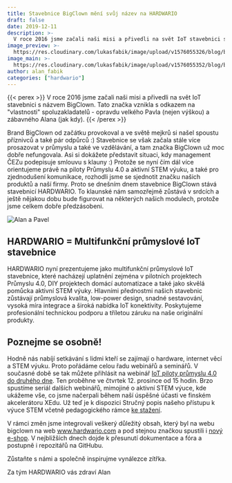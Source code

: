```yaml
---
title: Stavebnice BigClown mění svůj název na HARDWARIO
draft: false
date: 2019-12-11
description: >-
  V roce 2016 jsme začali naši misi a přivedli na svět IoT stavebnici s názvem BigClown. Tato značka vznikla s odkazem na "vlastnosti" spoluzakladatelů - opravdu velkého Pavla (nejen výškou) a zábavného Alana (jak kdy). Dnešním dnem se stavebnice BigClown stává stavebnicí HARDWARIO.
image_preview: >-
  https://res.cloudinary.com/lukasfabik/image/upload/v1576055326/blog/bigclown-renamed-hardwario/hardwario.jpg
image_main: >-
  https://res.cloudinary.com/lukasfabik/image/upload/v1576055352/blog/bigclown-renamed-hardwario/bigclown-hardwario_wide.jpg
author: alan_fabik
categories: ["hardwario"]
---
```


{{< perex >}}
V roce 2016 jsme začali naši misi a přivedli na svět IoT stavebnici s názvem BigClown. Tato značka vznikla s odkazem na "vlastnosti" spoluzakladatelů - opravdu velkého Pavla (nejen výškou) a zábavného Alana (jak kdy).
{{< /perex >}}

Brand BigClown od začátku provokoval a ve světě mejkrů si našel spoustu příznivců a také pár odpůrců :) Stavebnice se však začala stále více prosazovat v průmyslu a také ve vzdělávání, a tam značka BigClown už moc dobře nefungovala. Asi si dokážete představit situaci, kdy management ČEZu podepisuje smlouvu s klauny :) Protože se nyní čím dál více orientujeme právě na piloty Průmyslu 4.0 a aktivní STEM výuku, a také pro zjednodušení komunikace, rozhodli jsme se sjednotit značku našich produktů a naší firmy. Proto se dnešním dnem stavebnice BigClown stává stavebnicí HARDWARIO. To klaunské nám samozřejmě zůstává v srdcích a ještě nějakou dobu bude figurovat na některých našich modulech, protože jsme celkem dobře předzásobeni.

![Alan a Pavel](https://res.cloudinary.com/lukasfabik/image/upload/v1576054493/blog/bigclown-renamed-hardwario/P1540874.jpg)

## HARDWARIO = Multifunkční průmyslové IoT stavebnice
HARDWARIO nyní prezentujeme jako multifunkční průmyslové IoT stavebnice, které nacházejí uplatnění zejména v pilotních projektech Průmyslu 4.0, DIY projektech domácí automatizace a také jako skvělá pomůcka aktivní STEM výuky. Hlavními přednostmi našich stavebnic zůstávají průmyslová kvalita, low-power design, snadné sestavování, vysoká míra  integrace a široká nabídka IoT konektivity. Poskytujeme profesionální technickou podporu a tříletou záruku na naše originální produkty.

## Poznejme se osobně!
Hodně nás nabíjí setkávání s lidmi kteří se zajímají o hardware, internet věcí a STEM výuku. Proto pořádáme celou řadu webinářů a seminářů. V současné době se tak můžete přihlásit na webinář [IoT piloty průmyslu 4.0 do druhého dne](https://www.eventbrite.co.uk/e/iot-piloty-prumyslu-40-do-druheho-dne-prakticky-online-webinar-tickets-84150964801). Ten proběhne ve čtvrtek 12. prosince od 15 hodin. Brzo spustíme seriál dalších webinářů, mimojiné o aktivní STEM výuce, kde ukážeme vše, co jsme načerpali během naší úspěšné účasti ve finském akcelerátoru XEdu. Už teď je k dispozici Stručný popis našeho přístupu k výuce STEM včetně pedagogického rámce [ke stažení](/cs/education/).

V rámci změn jsme integrovali veškerý důležitý obsah, který byl na webu bigclown na web www.hardwario.com a pod stejnou značkou spustili i [nový e-shop](https://obchod.hardwario.cz). V nejbližších dnech dojde k přesunutí dokumentace a fóra a postupně i repozitářů na GitHubu.

Zůstaňte s námi a společně inspirujme vynálezce zítřka.

Za tým HARDWARIO vás zdraví Alan
